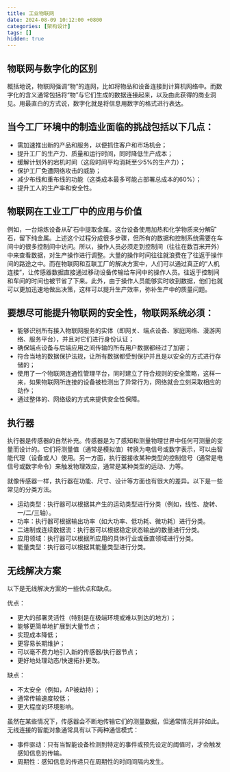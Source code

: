 ```yaml
---
title: 工业物联网
date: 2024-08-09 10:12:00 +0800
categories: [架构设计]
tags: []
hidden: true
---
```


## 物联网与数字化的区别

概括地说，物联网强调“物”的连网，比如将物品和设备连接到计算机网络中。而数字化的含义通常包括将“物”与它们生成的数据连接起来，以及由此获得的商业洞见。用最直白的方式说，数字化就是将信息用数字的格式进行表达。

## 当今工厂环境中的制造业面临的挑战包括以下几点：

- 需加速推出新的产品和服务，以便抓住客户和市场机会；
- 提升工厂的生产力、质量和运行时间，同时降低生产成本；
- 缓解计划外的宕机时间（这段时间平均消耗至少5%的生产力）；
- 保护工厂免遭网络攻击的威胁；
- 减少布线和重布线的功能（这类成本最多可能占部署总成本的60%）；
- 提升工人的生产率和安全性。

## 物联网在工业工厂中的应用与价值

例如，一台熔炼设备从矿石中提取金属。这台设备使用加热和化学物质来分解矿石，留下纯金属。上述这个过程分成很多步骤，但所有的数据和控制系统需要在车间中的很多控制间中访问。所以，操作人员必须走到控制间（往往在数百米开外）中来查看数据，对生产操作进行调整。大量的操作时间往往就浪费在了往返于操作间的路途之中。而在物联网和互联工厂的解决方案中，人们可以通过真正的“人机连接”，让传感器数据直接通过移动设备传输给车间中的操作人员。往返于控制间和车间的时间也被节省了下来。此外，由于操作人员能够实时收到数据，他们也就可以更加迅速地做出决策，这样可以提升生产效率，弥补生产中的质量问题。


## 要想尽可能提升物联网的安全性，物联网系统必须：

- 能够识别所有接入物联网服务的实体（即网关、端点设备、家庭网络、漫游网络、服务平台），并且对它们进行身份认证；
- 确保端点设备与后端应用之间传输的所有用户数据都经过了加密；
- 符合当地的数据保护法规，让所有数据都受到保护并且是以安全的方式进行存储的；
- 使用了一个物联网连通性管理平台，同时建立了符合规则的安全策略，这样一来，如果物联网所连接的设备被检测出了异常行为，网络就会立刻采取相应的动作；
- 通过整体的、网络级的方式来提供安全性保障。

## 执行器

执行器是传感器的自然补充。传感器是为了感知和测量物理世界中任何可测量的变量而设计的。它们将测量值（通常是模拟值）转换为电信号或数字表示，可以由智能代理（设备或人）使用。另一方面，执行器接收某种类型的控制信号（通常是电信号或数字命令）来触发物理效应，通常是某种类型的运动、力等。

就像传感器一样，执行器在功能、尺寸、设计等方面也有很大的差异。以下是一些常见的分类方法。

- 运动类型：执行器可以根据其产生的运动类型进行分类（例如，线性、旋转、一/二/三轴）。
- 功率：执行器可根据输出功率（如大功率、低功耗、微功耗）进行分类。
- 二进制或连续数据流：执行器可以根据稳定状态输出的数量进行分类。
- 应用领域：执行器可以根据所应用的具体行业或垂直领域进行分类。
- 能量类型：执行器可以根据其能量类型进行分类。

## 无线解决方案

以下是无线解决方案的一些优点和缺点。

优点：

- 更大的部署灵活性（特别是在极端环境或难以到达的地方）；
- 能够更简单地扩展到大量节点；
- 实现成本降低；
- 更容易长期维护；
- 可以毫不费力地引入新的传感器/执行器节点；
- 更好地处理动态/快速拓扑更改。

缺点：

- 不太安全（例如，AP被劫持）；
- 通常传输速度较低；
- 更大程度的环境影响。

虽然在某些情况下，传感器会不断地传输它们的测量数据，但通常情况并非如此。无线连接的智能对象通常具有以下两种通信模式：

- 事件驱动：只有当智能设备检测到特定的事件或预先设定的阈值时，才会触发感知信息的传输。
- 周期性：感知信息的传递只在周期性的时间间隔内发生。